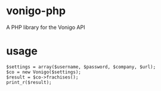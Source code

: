 # vonigo-php
A PHP library for the Vonigo API

# usage

    $settings = array($username, $password, $company, $url);
    $co = new Vonigo($settings);
    $result = $co->frachises();
    print_r($result);
